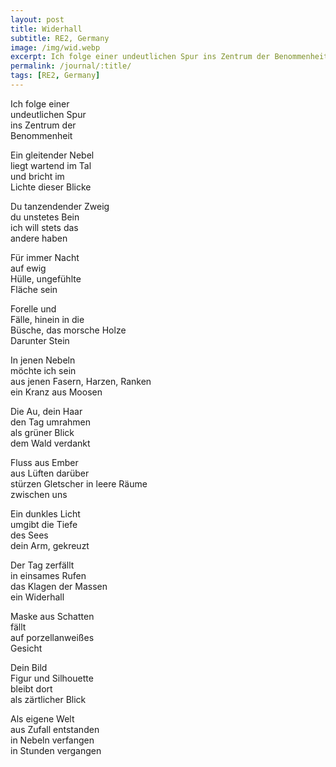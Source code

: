 ```yaml
---
layout: post
title: Widerhall
subtitle: RE2, Germany
image: /img/wid.webp
excerpt: Ich folge einer undeutlichen Spur ins Zentrum der Benommenheit  ...
permalink: /journal/:title/
tags: [RE2, Germany]
---
```

Ich folge einer  
undeutlichen Spur  
ins Zentrum der  
Benommenheit  

Ein gleitender Nebel  
liegt wartend im Tal  
und bricht im  
Lichte dieser Blicke  

Du tanzendender Zweig  
du unstetes Bein  
ich will stets das  
andere haben

Für immer Nacht  
auf ewig  
Hülle, ungefühlte  
Fläche sein  

Forelle und  
Fälle, hinein in die  
Büsche, das morsche Holze  
Darunter Stein  

In jenen Nebeln  
möchte ich sein  
aus jenen Fasern, Harzen, Ranken  
ein Kranz aus Moosen  

Die Au, dein Haar  
den Tag umrahmen  
als grüner Blick  
dem Wald verdankt  

Fluss aus Ember  
aus Lüften darüber    
stürzen Gletscher in leere Räume  
zwischen uns

Ein dunkles Licht  
umgibt die Tiefe  
des Sees  
dein Arm, gekreuzt

Der Tag zerfällt  
in einsames Rufen  
das Klagen der Massen  
ein Widerhall

Maske aus Schatten  
fällt  
auf porzellanweißes  
Gesicht

Dein Bild  
Figur und Silhouette  
bleibt dort  
als zärtlicher Blick  

Als eigene Welt  
aus Zufall entstanden  
in Nebeln verfangen  
in Stunden vergangen  
